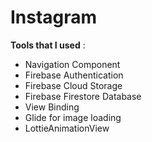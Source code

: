 # Instagram

**Tools that I used** :

- Navigation Component
- Firebase Authentication
- Firebase Cloud Storage
- Firebase Firestore Database
- View Binding
- Glide for image loading
- LottieAnimationView

